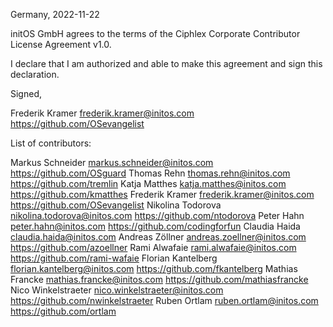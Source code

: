 Germany, 2022-11-22

initOS GmbH agrees to the terms of the Ciphlex Corporate
Contributor License Agreement v1.0.

I declare that I am authorized and able to make this agreement and sign this 
declaration.

Signed,

Frederik Kramer frederik.kramer@initos.com https://github.com/OSevangelist

List of contributors:

Markus Schneider markus.schneider@initos.com https://github.com/OSguard
Thomas Rehn thomas.rehn@initos.com https://github.com/tremlin
Katja Matthes katja.matthes@initos.com https://github.com/kmatthes
Frederik Kramer frederik.kramer@initos.com https://github.com/OSevangelist
Nikolina Todorova nikolina.todorova@initos.com https://github.com/ntodorova
Peter Hahn peter.hahn@initos.com https://github.com/codingforfun
Claudia Haida claudia.haida@initos.com
Andreas Zöllner andreas.zoellner@initos.com https://github.com/azoellner
Rami Alwafaie rami.alwafaie@initos.com https://github.com/rami-wafaie
Florian Kantelberg florian.kantelberg@initos.com https://github.com/fkantelberg
Mathias Francke mathias.francke@initos.com https://github.com/mathiasfrancke
Nico Winkelstraeter nico.winkelstraeter@initos.com https://github.com/nwinkelstraeter
Ruben Ortlam ruben.ortlam@initos.com https://github.com/ortlam
